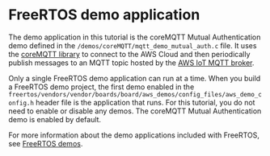 # FreeRTOS demo application<a name="freertos-getting-started-demo"></a>

The demo application in this tutorial is the coreMQTT Mutual Authentication demo defined in the `/demos/coreMQTT/mqtt_demo_mutual_auth.c` file\. It uses the [coreMQTT library](coremqtt.md) to connect to the AWS Cloud and then periodically publish messages to an MQTT topic hosted by the [AWS IoT MQTT broker](https://docs.aws.amazon.com/iot/latest/developerguide/mqtt.html)\.

Only a single FreeRTOS demo application can run at a time\. When you build a FreeRTOS demo project, the first demo enabled in the `freertos/vendors/vendor/boards/board/aws_demos/config_files/aws_demo_config.h` header file is the application that runs\. For this tutorial, you do not need to enable or disable any demos\. The coreMQTT Mutual Authentication demo is enabled by default\.

For more information about the demo applications included with FreeRTOS, see [FreeRTOS demos](freertos-next-steps.md)\.

